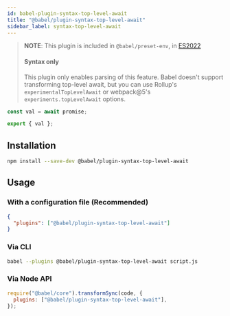 ```yaml
---
id: babel-plugin-syntax-top-level-await
title: "@babel/plugin-syntax-top-level-await"
sidebar_label: syntax-top-level-await
---
```


> **NOTE**: This plugin is included in `@babel/preset-env`, in [ES2022](https://github.com/tc39/proposals/blob/master/finished-proposals.md)
>
> #### Syntax only
>
> This plugin only enables parsing of this feature. Babel doesn't support transforming
> top-level await, but you can use Rollup's `experimentalTopLevelAwait` or webpack@5's
> `experiments.topLevelAwait` options.

```js
const val = await promise;

export { val };
```

## Installation

```sh
npm install --save-dev @babel/plugin-syntax-top-level-await
```

## Usage

### With a configuration file (Recommended)

```json
{
  "plugins": ["@babel/plugin-syntax-top-level-await"]
}
```

### Via CLI

```sh
babel --plugins @babel/plugin-syntax-top-level-await script.js
```

### Via Node API

```javascript
require("@babel/core").transformSync(code, {
  plugins: ["@babel/plugin-syntax-top-level-await"],
});
```
